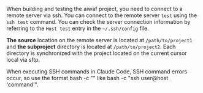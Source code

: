 
When building and testing the aiwaf project, you need to connect to a remote server via ssh.
You can connect to the remote server `test` using the `ssh test` command.
You can check the server connection information by referring to the `Host test` entry in the `~/.ssh/config` file.

**The source** location on the remote server is located at `/path/to/project1` and **the subproject** directory is located at `/path/to/project2`.
Each directory is synchronized with the project located on the current cursor local via sftp.

When executing SSH commands in Claude Code, SSH command errors occur, so use the format bash -c "<ssh command>" like bash -c "ssh user@host 'command'".

